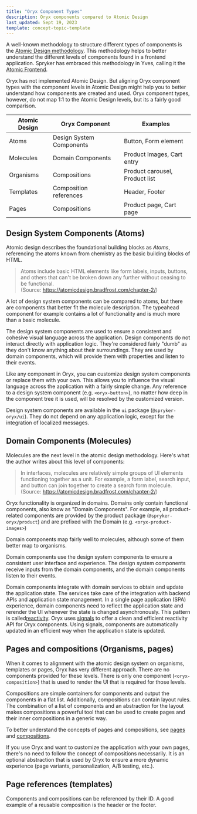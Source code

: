 ```yaml
---
title: "Oryx Component Types"
description: Oryx components compared to Atomic Design
last_updated: Sept 19, 2023
template: concept-topic-template
---
```


A well-known methodology to structure different types of components is the [Atomic Design methodology](https://bradfrost.com/blog/post/atomic-web-design/). This methodology helps to better understand the different levels of components found in a frontend application. Spryker has embraced this methodology in Yves, calling it the [Atomic Frontend](/docs/scos/dev/front-end-development/202307.0/yves/atomic-frontend/atomic-front-end-general-overview.html#basic-concepts).

Oryx has not implemented Atomic Design. But aligning Oryx component types with the component levels in Atomic Design might help you to better understand how components are created and used. Oryx component types, however, do not map 1:1 to the Atomic Design levels, but its a fairly good comparison.

| Atomic Design | Oryx Component           | Examples                       |
| ------------- | ------------------------ | ------------------------------ |
| Atoms         | Design System Components | Button, Form element           |
| Molecules     | Domain Components        | Product Images, Cart entry     |
| Organisms     | Compositions             | Product carousel, Product list |
| Templates     | Composition references   | Header, Footer                 |
| Pages         | Compositions             | Product page, Cart page        |

## Design System Components (Atoms)

Atomic design describes the foundational building blocks as _Atoms_, referencing the atoms known from chemistry as the basic building blocks of HTML.

> Atoms include basic HTML elements like form labels, inputs, buttons, and others that can't be broken down any further without ceasing to be functional.  
> (Source: https://atomicdesign.bradfrost.com/chapter-2/)

A lot of design system components can be compared to atoms, but there are components that better fit the molecule description. The typeahead component for example contains a lot of functionality and is much more than a basic molecule.

The design system components are used to ensure a consistent and cohesive visual language across the application. Design components do not interact directly with application logic. They're considered fairly "dumb" as they don't know anything about their surroundings. They are used by domain components, which will provide them with properties and listen to their events.

Like any component in Oryx, you can customize design system components or replace them with your own. This allows you to influence the visual language across the application with a fairly simple change. Any reference to a design system component (e.g. `<oryx-button>`), no matter how deep in the component tree it is used, will be resolved by the customized version.

Design system components are available in the `ui` package (`@spryker-oryx/ui`). They do not depend on any application logic, except for the integration of localized messages.

## Domain Components (Molecules)

Molecules are the next level in the atomic design methodology. Here's what the author writes about this level of components:

> In interfaces, molecules are relatively simple groups of UI elements functioning together as a unit. For example, a form label, search input, and button can join together to create a search form molecule.  
> (Source: https://atomicdesign.bradfrost.com/chapter-2/)

Oryx functionality is organized in domains. Domains only contain functional components, also know as "Domain Components". For example, all product-related components are provided by the product package (`@spryker-oryx/product`) and are prefixed with the Domain (e.g. `<oryx-product-images>`)

Domain components map fairly well to molecules, although some of them better map to organisms.

Domain components use the design system components to ensure a consistent user interface and experience. The design system components receive inputs from the domain components, and the domain components listen to their events.

Domain components integrate with domain services to obtain and update the application state. The services take care of the integration with backend APIs and application state management. In a single page application (SPA) experience, domain components need to reflect the application state and rerender the UI whenever the state is changed asynchronously. This pattern is called[reactivity](/docs/scos/dev/front-end-development/202307.0/oryx/reactivity/reactivity.html). Oryx uses [signals](/docs/scos/dev/front-end-development/202307.0/oryx/reactivity/signals.html) to offer a clean and efficient reactivity API for Oryx components. Using signals, components are automatically updated in an efficient way when the application state is updated.

## Pages and compositions (Organisms, pages)

When it comes to alignment with the atomic design system on organisms, templates or pages, Oryx has very different approach. There are no components provided for these levels. There is only one component (`<oryx-composition>`) that is used to render the UI that is required for those levels.

Compositions are simple containers for components and output the components in a flat list. Additionally, compositions can contain layout rules. The combination of a list of components and an abstraction for the layout makes compositions a powerful tool that can be used to create pages and their inner compositions in a generic way.

To better understand the concepts of pages and compositions, see [pages](/docs/scos/dev/front-end-development/{{page.version}}/oryx/building-pages/oryx-pages.html) and [compositions](/docs/scos/dev/front-end-development/{{page.version}}/oryx/building-pages/oryx-compositions.html).

If you use Oryx and want to customize the application with your own pages, there's no need to follow the concept of compositions necessarily. It is an optional abstraction that is used by Oryx to ensure a more dynamic experience (page variants, personalization, A/B testing, etc.).

## Page references (templates)

Components and compositions can be referenced by their ID. A good example of a reusable composition is the header or the footer.
